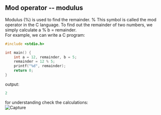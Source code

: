 ## Mod operator -- modulus 
Modulus (%) is used to find the remainder. % This symbol is called the mod operator in the C language.
To find out the remainder of two numbers, we simply calculate a % b = remainder.  
For example, we can write a C program:  
```c
#include <stdio.h>

int main() {
    int a = 12, remainder, b = 5;
    remainder = 12 % 5;
    printf("%d", remainder);
    return 0;
}
```
output: 
```c
2
```
for understanding check the calculations:  
![Capture](https://github.com/user-attachments/assets/d57136aa-0698-4903-a331-8294614f9782)
